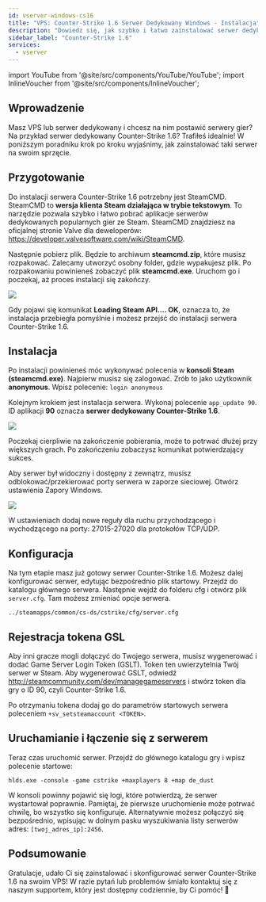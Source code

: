 ```yaml
---
id: vserver-windows-cs16
title: "VPS: Counter-Strike 1.6 Serwer Dedykowany Windows - Instalacja"
description: "Dowiedz się, jak szybko i łatwo zainstalować serwer dedykowany Counter-Strike 1.6 na swoim VPS lub serwerze dedykowanym → Sprawdź teraz"
sidebar_label: "Counter-Strike 1.6"
services:
  - vserver
---
```


import YouTube from '@site/src/components/YouTube/YouTube';
import InlineVoucher from '@site/src/components/InlineVoucher';

## Wprowadzenie
Masz VPS lub serwer dedykowany i chcesz na nim postawić serwery gier? Na przykład serwer dedykowany Counter-Strike 1.6? Trafiłeś idealnie! W poniższym poradniku krok po kroku wyjaśnimy, jak zainstalować taki serwer na swoim sprzęcie.

<InlineVoucher />

## Przygotowanie

Do instalacji serwera Counter-Strike 1.6 potrzebny jest SteamCMD. SteamCMD to **wersja klienta Steam działająca w trybie tekstowym**. To narzędzie pozwala szybko i łatwo pobrać aplikacje serwerów dedykowanych popularnych gier ze Steam. SteamCMD znajdziesz na oficjalnej stronie Valve dla deweloperów: https://developer.valvesoftware.com/wiki/SteamCMD. 

Następnie pobierz plik. Będzie to archiwum **steamcmd.zip**, które musisz rozpakować. Zalecamy utworzyć osobny folder, gdzie wypakujesz plik. Po rozpakowaniu powinieneś zobaczyć plik **steamcmd.exe**. Uruchom go i poczekaj, aż proces instalacji się zakończy.

![](https://screensaver01.zap-hosting.com/index.php/s/7Hib2ZgaYWTsRNE/preview)

Gdy pojawi się komunikat **Loading Steam API.... OK**, oznacza to, że instalacja przebiegła pomyślnie i możesz przejść do instalacji serwera Counter-Strike 1.6.



## Instalacja

Po instalacji powinieneś móc wykonywać polecenia w **konsoli Steam (steamcmd.exe)**. Najpierw musisz się zalogować. Zrób to jako użytkownik **anonymous**. Wpisz polecenie: `login anonymous`

Kolejnym krokiem jest instalacja serwera. Wykonaj polecenie `app_update 90`. ID aplikacji **90** oznacza **serwer dedykowany Counter-Strike 1.6**.

![](https://screensaver01.zap-hosting.com/index.php/s/cgMfJdL5DNNxjrf/preview)

Poczekaj cierpliwie na zakończenie pobierania, może to potrwać dłużej przy większych grach. Po zakończeniu zobaczysz komunikat potwierdzający sukces.

Aby serwer był widoczny i dostępny z zewnątrz, musisz odblokować/przekierować porty serwera w zaporze sieciowej. Otwórz ustawienia Zapory Windows.

![](https://screensaver01.zap-hosting.com/index.php/s/EM32i73TLcn32Mc/preview)

W ustawieniach dodaj nowe reguły dla ruchu przychodzącego i wychodzącego na porty: 27015-27020 dla protokołów TCP/UDP.



## Konfiguracja

Na tym etapie masz już gotowy serwer Counter-Strike 1.6. Możesz dalej konfigurować serwer, edytując bezpośrednio plik startowy. Przejdź do katalogu głównego serwera. Następnie wejdź do folderu cfg i otwórz plik `server.cfg`. Tam możesz zmieniać opcje serwera.

```
../steamapps/common/cs-ds/cstrike/cfg/server.cfg
```

## Rejestracja tokena GSL

Aby inni gracze mogli dołączyć do Twojego serwera, musisz wygenerować i dodać Game Server Login Token (GSLT). Token ten uwierzytelnia Twój serwer w Steam. Aby wygenerować GSLT, odwiedź http://steamcommunity.com/dev/managegameservers i stwórz token dla gry o ID 90, czyli Counter-Strike 1.6.

Po otrzymaniu tokena dodaj go do parametrów startowych serwera poleceniem `+sv_setsteamaccount <TOKEN>`.



## Uruchamianie i łączenie się z serwerem

Teraz czas uruchomić serwer. Przejdź do głównego katalogu gry i wpisz polecenie startowe:

```
hlds.exe -console -game cstrike +maxplayers 8 +map de_dust
```

W konsoli powinny pojawić się logi, które potwierdzą, że serwer wystartował poprawnie. Pamiętaj, że pierwsze uruchomienie może potrwać chwilę, bo wszystko się konfiguruje. Alternatywnie możesz połączyć się bezpośrednio, wpisując w dolnym pasku wyszukiwania listy serwerów adres: `[twoj_adres_ip]:2456`.


## Podsumowanie

Gratulacje, udało Ci się zainstalować i skonfigurować serwer Counter-Strike 1.6 na swoim VPS! W razie pytań lub problemów śmiało kontaktuj się z naszym supportem, który jest dostępny codziennie, by Ci pomóc! 🙂

<InlineVoucher />